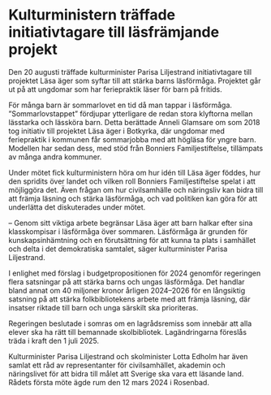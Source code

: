 # Kulturministern träffade initiativtagare till läsfrämjande projekt

Den 20 augusti träffade kulturminister Parisa Liljestrand initiativtagare till projektet Läsa äger som syftar till att stärka barns läsförmåga. Projektet går ut på att ungdomar som har feriepraktik läser för barn på fritids.


För många barn är sommarlovet en tid då man tappar i läsförmåga. ”Sommarlovstappet” fördjupar ytterligare de redan stora klyftorna mellan lässtarka och lässköra barn. Detta berättade Anneli Glamsare om som 2018 tog initiativ till projektet Läsa äger i Botkyrka, där ungdomar med feriepraktik i kommunen får sommarjobba med att högläsa för yngre barn. Modellen har sedan dess, med stöd från Bonniers Familjestiftelse, tillämpats av många andra kommuner.

Under mötet fick kulturministern höra om hur idén till Läsa äger föddes, hur den spridits över landet och vilken roll Bonniers Familjestiftelse spelat i att möjliggöra det. Även frågan om hur civilsamhälle och näringsliv kan bidra till att främja läsning och stärka läsförmåga, och vad politiken kan göra för att underlätta det diskuterades under mötet.

– Genom sitt viktiga arbete begränsar Läsa äger att barn halkar efter sina klasskompisar i läsförmåga över sommaren. Läsförmåga är grunden för kunskapsinhämtning och en förutsättning för att kunna ta plats i samhället och delta i det demokratiska samtalet, säger kulturminister Parisa Liljestrand.

I enlighet med förslag i budgetpropositionen för 2024 genomför regeringen flera satsningar på att stärka barns och ungas läsförmåga. Det handlar bland annat om 40 miljoner kronor årligen 2024–2026 för en långsiktig satsning på att stärka folkbibliotekens arbete med att främja läsning, där insatser riktade till barn och unga särskilt ska prioriteras.

Regeringen beslutade i somras om en lagrådsremiss som innebär att alla elever ska ha rätt till bemannade skolbibliotek. Lagändringarna föreslås träda i kraft den 1 juli 2025\.

Kulturminister Parisa Liljestrand och skolminister Lotta Edholm har även samlat ett råd av representanter för civilsamhället, akademin och näringslivet för att bidra till målet att Sverige ska vara ett läsande land. Rådets första möte ägde rum den 12 mars 2024 i Rosenbad.
